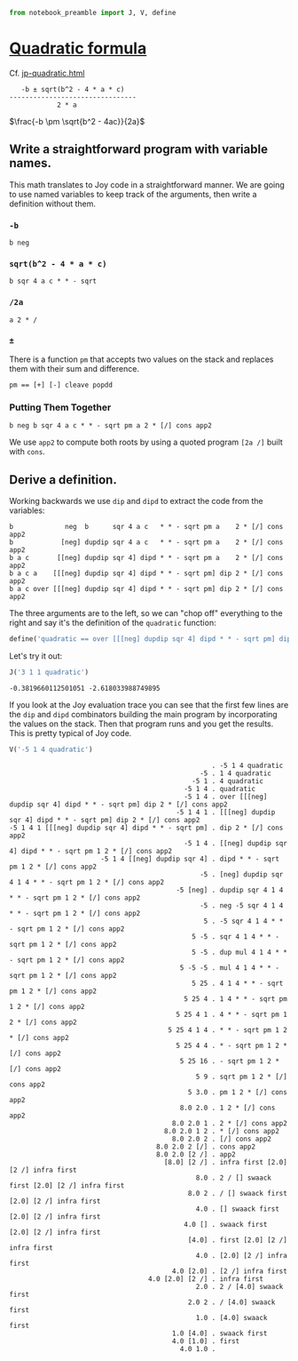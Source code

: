

```python
from notebook_preamble import J, V, define
```

# [Quadratic formula](https://en.wikipedia.org/wiki/Quadratic_formula)

Cf. [jp-quadratic.html](http://www.kevinalbrecht.com/code/joy-mirror/jp-quadratic.html)

       -b ± sqrt(b^2 - 4 * a * c)
    --------------------------------
                2 * a

$\frac{-b  \pm \sqrt{b^2 - 4ac}}{2a}$

## Write a straightforward program with variable names.
This math translates to Joy code in a straightforward manner.  We are going to use named variables to keep track of the arguments, then write a definition without them.

### `-b`
    b neg

### `sqrt(b^2 - 4 * a * c)`
    b sqr 4 a c * * - sqrt

### `/2a`
    a 2 * /

### `±`
There is a function `pm` that accepts two values on the stack and replaces them with their sum and difference.

    pm == [+] [-] cleave popdd

### Putting Them Together

    b neg b sqr 4 a c * * - sqrt pm a 2 * [/] cons app2

We use `app2` to compute both roots by using a quoted program `[2a /]` built with `cons`.

## Derive a definition.
Working backwards we use `dip` and `dipd` to extract the code from the variables:

    b             neg  b      sqr 4 a c   * * - sqrt pm a    2 * [/] cons app2
    b            [neg] dupdip sqr 4 a c   * * - sqrt pm a    2 * [/] cons app2
    b a c       [[neg] dupdip sqr 4] dipd * * - sqrt pm a    2 * [/] cons app2
    b a c a    [[[neg] dupdip sqr 4] dipd * * - sqrt pm] dip 2 * [/] cons app2
    b a c over [[[neg] dupdip sqr 4] dipd * * - sqrt pm] dip 2 * [/] cons app2

The three arguments are to the left, so we can "chop off" everything to the right and say it's the definition of the `quadratic` function:


```python
define('quadratic == over [[[neg] dupdip sqr 4] dipd * * - sqrt pm] dip 2 * [/] cons app2')
```

Let's try it out:


```python
J('3 1 1 quadratic')
```

    -0.3819660112501051 -2.618033988749895


If you look at the Joy evaluation trace you can see that the first few lines are the `dip` and `dipd` combinators building the main program by incorporating the values on the stack.  Then that program runs and you get the results.  This is pretty typical of Joy code.


```python
V('-5 1 4 quadratic')
```

                                                       . -5 1 4 quadratic
                                                    -5 . 1 4 quadratic
                                                  -5 1 . 4 quadratic
                                                -5 1 4 . quadratic
                                                -5 1 4 . over [[[neg] dupdip sqr 4] dipd * * - sqrt pm] dip 2 * [/] cons app2
                                              -5 1 4 1 . [[[neg] dupdip sqr 4] dipd * * - sqrt pm] dip 2 * [/] cons app2
    -5 1 4 1 [[[neg] dupdip sqr 4] dipd * * - sqrt pm] . dip 2 * [/] cons app2
                                                -5 1 4 . [[neg] dupdip sqr 4] dipd * * - sqrt pm 1 2 * [/] cons app2
                           -5 1 4 [[neg] dupdip sqr 4] . dipd * * - sqrt pm 1 2 * [/] cons app2
                                                    -5 . [neg] dupdip sqr 4 1 4 * * - sqrt pm 1 2 * [/] cons app2
                                              -5 [neg] . dupdip sqr 4 1 4 * * - sqrt pm 1 2 * [/] cons app2
                                                    -5 . neg -5 sqr 4 1 4 * * - sqrt pm 1 2 * [/] cons app2
                                                     5 . -5 sqr 4 1 4 * * - sqrt pm 1 2 * [/] cons app2
                                                  5 -5 . sqr 4 1 4 * * - sqrt pm 1 2 * [/] cons app2
                                                  5 -5 . dup mul 4 1 4 * * - sqrt pm 1 2 * [/] cons app2
                                               5 -5 -5 . mul 4 1 4 * * - sqrt pm 1 2 * [/] cons app2
                                                  5 25 . 4 1 4 * * - sqrt pm 1 2 * [/] cons app2
                                                5 25 4 . 1 4 * * - sqrt pm 1 2 * [/] cons app2
                                              5 25 4 1 . 4 * * - sqrt pm 1 2 * [/] cons app2
                                            5 25 4 1 4 . * * - sqrt pm 1 2 * [/] cons app2
                                              5 25 4 4 . * - sqrt pm 1 2 * [/] cons app2
                                               5 25 16 . - sqrt pm 1 2 * [/] cons app2
                                                   5 9 . sqrt pm 1 2 * [/] cons app2
                                                 5 3.0 . pm 1 2 * [/] cons app2
                                               8.0 2.0 . 1 2 * [/] cons app2
                                             8.0 2.0 1 . 2 * [/] cons app2
                                           8.0 2.0 1 2 . * [/] cons app2
                                             8.0 2.0 2 . [/] cons app2
                                         8.0 2.0 2 [/] . cons app2
                                         8.0 2.0 [2 /] . app2
                                           [8.0] [2 /] . infra first [2.0] [2 /] infra first
                                                   8.0 . 2 / [] swaack first [2.0] [2 /] infra first
                                                 8.0 2 . / [] swaack first [2.0] [2 /] infra first
                                                   4.0 . [] swaack first [2.0] [2 /] infra first
                                                4.0 [] . swaack first [2.0] [2 /] infra first
                                                 [4.0] . first [2.0] [2 /] infra first
                                                   4.0 . [2.0] [2 /] infra first
                                             4.0 [2.0] . [2 /] infra first
                                       4.0 [2.0] [2 /] . infra first
                                                   2.0 . 2 / [4.0] swaack first
                                                 2.0 2 . / [4.0] swaack first
                                                   1.0 . [4.0] swaack first
                                             1.0 [4.0] . swaack first
                                             4.0 [1.0] . first
                                               4.0 1.0 . 

